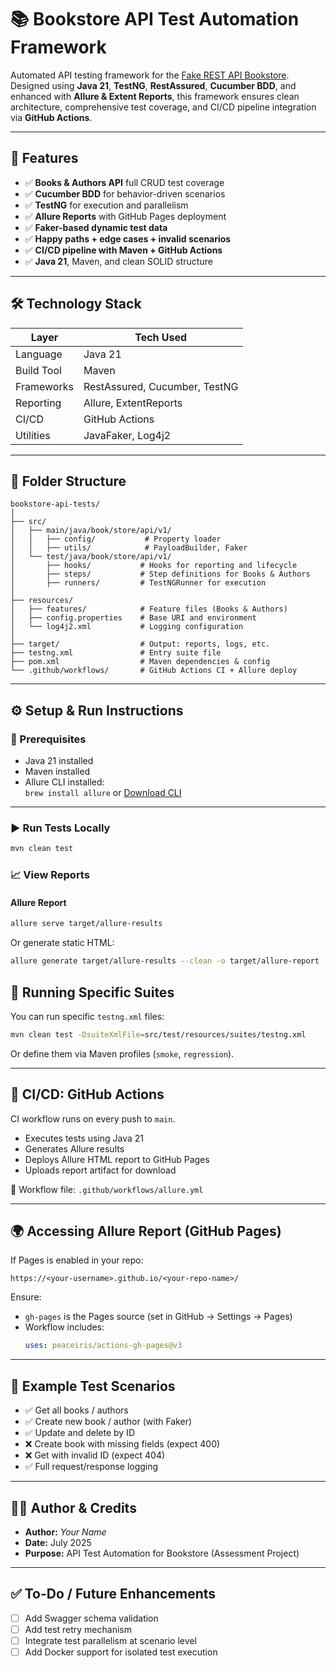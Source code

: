 # 📚 Bookstore API Test Automation Framework

Automated API testing framework for the [Fake REST API Bookstore](https://fakerestapi.azurewebsites.net). Designed using **Java 21**, **TestNG**, **RestAssured**, **Cucumber BDD**, and enhanced with **Allure & Extent Reports**, this framework ensures clean architecture, comprehensive test coverage, and CI/CD pipeline integration via **GitHub Actions**.

---

## 🚀 Features

- ✅ **Books & Authors API** full CRUD test coverage
- ✅ **Cucumber BDD** for behavior-driven scenarios
- ✅ **TestNG** for execution and parallelism
- ✅ **Allure Reports** with GitHub Pages deployment
- ✅ **Faker-based dynamic test data**
- ✅ **Happy paths + edge cases + invalid scenarios**
- ✅ **CI/CD pipeline with Maven + GitHub Actions**
- ✅ **Java 21**, Maven, and clean SOLID structure

---

## 🛠️ Technology Stack

| Layer        | Tech Used                          |
|--------------|------------------------------------|
| Language     | Java 21                            |
| Build Tool   | Maven                              |
| Frameworks   | RestAssured, Cucumber, TestNG      |
| Reporting    | Allure, ExtentReports              |
| CI/CD        | GitHub Actions                     |
| Utilities    | JavaFaker, Log4j2                  |

---

## 📂 Folder Structure

```
bookstore-api-tests/
│
├── src/
│   ├── main/java/book/store/api/v1/
│   │   ├── config/           # Property loader
│   │   ├── utils/            # PayloadBuilder, Faker
│   └── test/java/book/store/api/v1/
│       ├── hooks/           # Hooks for reporting and lifecycle
│       ├── steps/           # Step definitions for Books & Authors
│       ├── runners/         # TestNGRunner for execution
│
├── resources/
│   ├── features/            # Feature files (Books & Authors)
│   ├── config.properties    # Base URI and environment
│   └── log4j2.xml           # Logging configuration
│
├── target/                  # Output: reports, logs, etc.
├── testng.xml               # Entry suite file
├── pom.xml                  # Maven dependencies & config
└── .github/workflows/       # GitHub Actions CI + Allure deploy
```

---

## ⚙️ Setup & Run Instructions

### 📌 Prerequisites

- Java 21 installed
- Maven installed
- Allure CLI installed:  
  `brew install allure` or [Download CLI](https://docs.qameta.io/allure/#_installing_a_commandline)

---

### ▶️ Run Tests Locally

```bash
mvn clean test
```

### 📈 View Reports

#### Allure Report

```bash
allure serve target/allure-results
```

Or generate static HTML:

```bash
allure generate target/allure-results --clean -o target/allure-report
```

## 🧪 Running Specific Suites

You can run specific `testng.xml` files:

```bash
mvn clean test -DsuiteXmlFile=src/test/resources/suites/testng.xml
```

Or define them via Maven profiles (`smoke`, `regression`).

---

## 🧬 CI/CD: GitHub Actions

CI workflow runs on every push to `main`.

- Executes tests using Java 21
- Generates Allure results
- Deploys Allure HTML report to GitHub Pages
- Uploads report artifact for download

📂 Workflow file: `.github/workflows/allure.yml`

---

## 🌍 Accessing Allure Report (GitHub Pages)

If Pages is enabled in your repo:

```
https://<your-username>.github.io/<your-repo-name>/
```

Ensure:
- `gh-pages` is the Pages source (set in GitHub → Settings → Pages)
- Workflow includes:
  ```yaml
  uses: peaceiris/actions-gh-pages@v3
  ```

---

## 🧪 Example Test Scenarios

- ✅ Get all books / authors
- ✅ Create new book / author (with Faker)
- ✅ Update and delete by ID
- ❌ Create book with missing fields (expect 400)
- ❌ Get with invalid ID (expect 404)
- ✅ Full request/response logging

---

## 👨‍💻 Author & Credits

- **Author:** *Your Name*
- **Date:** July 2025
- **Purpose:** API Test Automation for Bookstore (Assessment Project)

---

## ✅ To-Do / Future Enhancements

- [ ] Add Swagger schema validation
- [ ] Add test retry mechanism
- [ ] Integrate test parallelism at scenario level
- [ ] Add Docker support for isolated test execution
